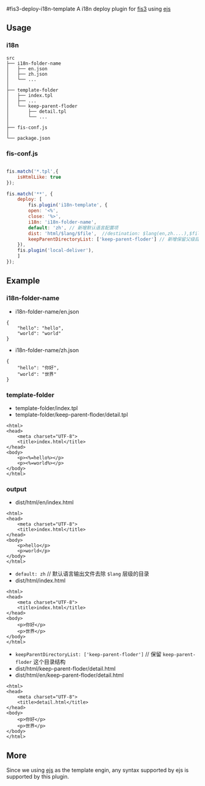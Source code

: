 #fis3-deploy-i18n-template
A i18n deploy plugin for [fis3](http://fis.baidu.com/) using [ejs](https://www.npmjs.com/package/ejs)

## Usage

### i18n

```
src
├── i18n-folder-name
│   ├── en.json
│   ├── zh.json
│   └── ...
│ 
├── template-folder
│   ├── index.tpl
│   ├── ...
│   └── keep-parent-floder
│       ├── detail.tpl
│       └── ...
│ 
├── fis-conf.js
│ 
└── package.json
```

### fis-conf.js

``` javascript

fis.match('*.tpl',{
    isHtmlLike: true
});

fis.match('**', {
    deploy: [
        fis.plugin('i18n-template', {
        open: '<%',
        close: '%>',
        i18n: 'i18n-folder-name',
        default: 'zh', // 新增默认语言配置项
        dist: 'html/$lang/$file',  //destination: $lang(en,zh....),$file
        keepParentDirectoryList: ['keep-parent-floder'] // 新增保留父级目录结构的关键字清单
    }),
    fis.plugin('local-deliver'),
    ]
});
```

## Example

### i18n-folder-name

- i18n-folder-name/en.json

```
{
    "hello": "hello",
    "world": "world"
}
```

- i18n-folder-name/zh.json

```
{
    "hello": "你好",
    "world": "世界"
}
```

### template-folder

- template-folder/index.tpl
- template-folder/keep-parent-floder/detail.tpl

```
<html>
<head>
    <meta charset="UTF-8">
    <title>index.html</title>
</head>
<body>
    <p><%=hello%></p>
    <p><%=world%></p>
</body>
</html>
```

### output
- dist/html/en/index.html

```
<html>
<head>
    <meta charset="UTF-8">
    <title>index.html</title>
</head>
<body>
    <p>hello</p>
    <p>world</p>
</body>
</html>
```

- `default: zh`    // 默认语言输出文件去除 `$lang` 层级的目录
- dist/html/index.html

```
<html>
<head>
    <meta charset="UTF-8">
    <title>index.html</title>
</head>
<body>
    <p>你好</p>
    <p>世界</p>
</body>
</html>
```

- `keepParentDirectoryList: ['keep-parent-floder']`    // 保留 `keep-parent-floder` 这个目录结构
- dist/html/keep-parent-floder/detail.html
- dist/html/en/keep-parent-floder/detail.html

```
<html>
<head>
    <meta charset="UTF-8">
    <title>detail.html</title>
</head>
<body>
    <p>你好</p>
    <p>世界</p>
</body>
</html>
```

## More

Since we using [ejs](https://www.npmjs.com/package/ejs) as the template engin, any syntax supported by ejs is supported by this plugin.
